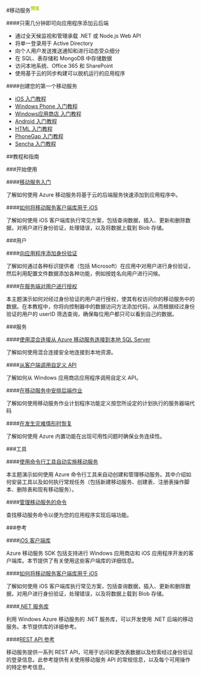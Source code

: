<properties linkid="dev-net-Mobile-Service" urlDisplayName="Windows Azure Mobile Service" pageTitle="移动服务 - Azure 微软云" metaKeywords="Mobile Service,Azure 移动服务,iOS,Windows Phone,Android,HTML,PhoneGap,Sencha,Office 365,AD,Active Directory,.Net,Node.js,Web API,动态受众细分,推送,通知,推送通知,服务端用户授权,后端作业,移动服务SDK,REST API" description="本页面是微软Azure云服务中移动服务的入口页。通过本页面，你可以找到有关Azure移动服务的相关内容。包括：iOS、Windows Phone、Android等主流移动操作系统上如何使用Azure移动服务提供的SDK、API等，使用你熟悉的.Net、Node.js等架构开发应用程序；如何将应用程序注册到Windows应用商店；如何链接到AD、SQL Database、MongoDB、Office 365、SharePoint；如何添加身份认证，如何对客户端进行授权等。" metaCanonical="" services="Mobile Service" documentationCenter="Services" title="Add a cloud backend to your app in minutes" authors="" solutions="" manager="" editor="" />
<tags ms.service="Mobile Service"
    ms.date="11/28/2014"
    wacn.date="04/11/2015"
    />     


#移动服务<sup style="color: #a5ce00; font-weight: bold; text-transform: uppercase;" class="wa-previewTag">预览</sup>

####只需几分钟即可向应用程序添加云后端

-   通过全天候监视和管理承载 .NET 或 Node.js Web API
-   将单一登录用于 Active Directory
-   向个人用户发送推送通知和进行动态受众细分
-   在 SQL、表存储和 MongoDB 中存储数据
-   访问本地系统、Office 365 和 SharePoint
-   使用基于云的同步构建可以脱机运行的应用程序

####创建您的第一个移动服务

-   [iOS 入门教程][iOS getstarted]
-   [Windows Phone 入门教程][WP getstarted]
-   [Windows应用商店 入门教程][Windows Store getstarted]
-   [Android 入门教程][Android getstarted]
-   [HTML 入门教程][HTML getstarted]
-   [PhoneGap 入门教程][PhoneGap getstarted]
-   [Sencha 入门教程][Sencha getstarted]

<!--
##移动服务指南

平台 | .Net | JavaScript
------------ | ------------- | ------------
iOS | [iOS/.Net指南]  | [iOS/JavaScript指南]
Windows Phone | [WP/.Net指南]  | [WP/Javascript指南]
Windows应用商店C# | [Windows应用商店C#/.Net]指南 | [Windows应用商店C#/Javascript]指南           
Windows应用商店JavaScript | 
Xamarin iOS |
Xamarin Android |
Android |
HTML |
PhoneGap |
Sencha |
-->

##教程和指南

###开始使用      

####[移动服务入门](/zh-cn/documentation/articles/mobile-services-dotnet-backend-ios-get-started/)

了解如何使用 Azure 移动服务将基于云的后端服务快速添加到应用程序中。

####[如何将移动服务客户端库用于 iOS](/zh-cn/documentation/articles/mobile-services-ios-how-to-use-client-library/)

了解如何使用 iOS 客户端库执行常见方案，包括查询数据，插入、更新和删除数据，对用户进行身份验证，处理错误，以及将数据上载到 Blob 存储。

###用户

####[向应用程序添加身份验证](/zh-cn/documentation/articles/mobile-services-dotnet-backend-ios-get-started-users/)

了解如何通过各种标识提供者（包括 Microsoft）在应用中对用户进行身份验证，然后利用配置文件数据添加各种功能，例如按姓名向用户进行问候。

####[在服务端对用户进行授权](/zh-cn/documentation/articles/mobile-services-dotnet-backend-ios-authorize-users-in-scripts/)

本主题演示如何对经过身份验证的用户进行授权，使其有权访问你的移动服务中的数据。在本教程中，你将向控制器中的数据访问方法添加代码，从而根据经过身份验证的用户的 userID 筛选查询，确保每位用户都只可以看到自己的数据。

###服务
        
####[使用混合连接从 Azure 移动服务连接到本地 SQL Server](/zh-cn/documentation/articles/mobile-services-dotnet-backend-hybrid-connections-get-started/)

了解如何使用混合连接安全地连接到本地资源。

####[从客户端调用自定义 API](/zh-cn/documentation/articles/mobile-services-dotnet-backend-ios-call-custom-api/)

了解如何从 Windows 应用商店应用程序调用自定义 API。

####[在移动服务中安排后端作业](/zh-cn/documentation/articles/mobile-services-dotnet-backend-schedule-recurring-tasks/)

了解如何使用移动服务作业计划程序功能定义按您所设定的计划执行的服务器端代码

####[在发生灾难情形时恢复](/zh-cn/documentation/articles/mobile-services-disaster-recovery/)

了解如何使用 Azure 内置功能在出现可用性问题时确保业务连续性。            

###工具

####[使用命令行工具自动实施移动服务](/zh-cn/documentation/articles/mobile-services-manage-command-line-interface/)

本主题演示如何使用 Azure 命令行工具来自动创建和管理移动服务。其中介绍如何安装工具以及如何执行常规任务（包括新建移动服务、创建表、注册表操作脚本、删除表和现有移动服务）。

####[管理移动服务的命令](/zh-cn/documentation/articles/command-line-tools/#Commands_to_manage_mobile_services)

查找移动服务命令以便为您的应用程序实现后端功能。

###参考

####[iOS 客户端库](http://dl.windowsazure.cn/iosdocs/)

Azure 移动服务 SDK 包括支持进行 Windows 应用商店和 iOS 应用程序开发的客户端库。本节提供了有关使用这些客户端库的详细信息。

####[如何将移动服务客户端库用于 iOS](/zh-cn/documentation/articles/mobile-services-ios-how-to-use-client-library/)

了解如何使用 iOS 客户端库执行常见方案，包括查询数据，插入、更新和删除数据，对用户进行身份验证，处理错误，以及将数据上载到 Blob 存储。

####[.NET 服务库](http://msdn.microsoft.com/zh-cn/library/azure/dn632690.aspx)

利用 Windows Azure 移动服务的 .NET 服务库，可以开发使用 .NET 后端的移动服务。本节提供库的详细参考。

####[REST API 参考](http://msdn.microsoft.com/zh-cn/library/azure/jj710108.aspx)

移动服务提供一系列 REST API，可用于访问和更改表数据以及检索经过身份验证的登录信息。此参考提供有关使用移动服务 API 的常规信息，以及每个可用操作的特定参考信息。

<!----------- Links ---------->
[iOS getstarted]:/zh-cn/documentation/articles/mobile-services-ios-get-started/
[WP getstarted]:/zh-cn/documentation/articles/mobile-services-dotnet-backend-windows-phone-get-started/
[Windows Store getstarted]:/zh-cn/documentation/articles/mobile-services-dotnet-backend-windows-store-dotnet-get-started/
[Xamarin.iOS getstarted]:/zh-cn/documentation/articles/mobile-services-dotnet-backend-xamarin-ios-get-started/
[Xamarin.Android getstarted]:/zh-cn/documentation/articles/mobile-services-dotnet-backend-xamarin-android-get-started/
[Android getstarted]:/zh-cn/documentation/articles/mobile-services-android-get-started/
[HTML getstarted]:/zh-cn/documentation/articles/mobile-services-html-get-started/
[PhoneGap getstarted]:/zh-cn/documentation/articles/mobile-services-javascript-backend-phonegap-get-started/
[Sencha getstarted]:/zh-cn/documentation/articles/partner-sencha-mobile-services-get-started/


